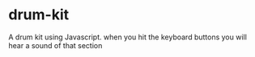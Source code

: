 # drum-kit
A drum kit using Javascript. when you hit the keyboard buttons you will hear a sound of that section

